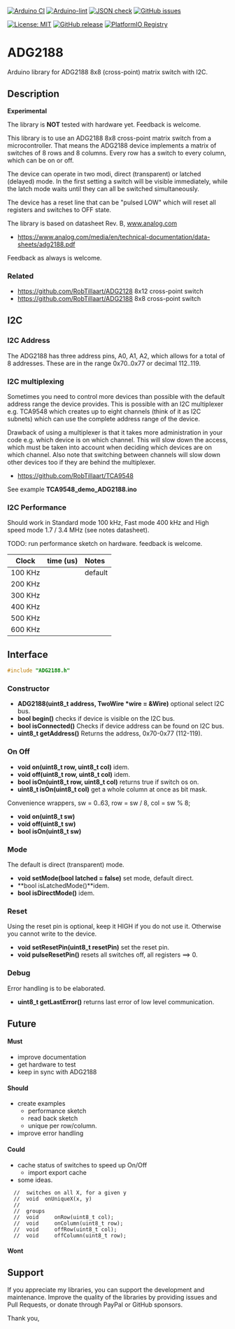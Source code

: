 
[![Arduino CI](https://github.com/RobTillaart/ADG2188/workflows/Arduino%20CI/badge.svg)](https://github.com/marketplace/actions/arduino_ci)
[![Arduino-lint](https://github.com/RobTillaart/ADG2188/actions/workflows/arduino-lint.yml/badge.svg)](https://github.com/RobTillaart/ADG2188/actions/workflows/arduino-lint.yml)
[![JSON check](https://github.com/RobTillaart/ADG2188/actions/workflows/jsoncheck.yml/badge.svg)](https://github.com/RobTillaart/ADG2188/actions/workflows/jsoncheck.yml)
[![GitHub issues](https://img.shields.io/github/issues/RobTillaart/ADG2188.svg)](https://github.com/RobTillaart/ADG2188/issues)

[![License: MIT](https://img.shields.io/badge/license-MIT-green.svg)](https://github.com/RobTillaart/ADG2188/blob/master/LICENSE)
[![GitHub release](https://img.shields.io/github/release/RobTillaart/ADG2188.svg?maxAge=3600)](https://github.com/RobTillaart/ADG2188/releases)
[![PlatformIO Registry](https://badges.registry.platformio.org/packages/robtillaart/library/ADG2188.svg)](https://registry.platformio.org/libraries/robtillaart/ADG2188)


# ADG2188

Arduino library for ADG2188 8x8 (cross-point) matrix switch with I2C.


## Description

**Experimental**

The library is **NOT** tested with hardware yet. Feedback is welcome.

This library is to use an ADG2188 8x8 cross-point matrix switch from a microcontroller.
That means the ADG2188 device implements a matrix of switches of 8 rows and 8 columns.
Every row has a switch to every column, which can be on or off.

The device can operate in two modi, direct (transparent) or latched (delayed) mode.
In the first setting a switch will be visible immediately, while the latch mode 
waits until they can all be switched simultaneously.

The device has a reset line that can be "pulsed LOW" which will reset 
all registers and switches to OFF state.

The library is based on datasheet Rev. B, www.analog.com

- https://www.analog.com/media/en/technical-documentation/data-sheets/adg2188.pdf

Feedback as always is welcome.


### Related

- https://github.com/RobTillaart/ADG2128 8x12 cross-point switch
- https://github.com/RobTillaart/ADG2188 8x8 cross-point switch


## I2C

### I2C Address

The ADG2188 has three address pins, A0, A1, A2, which allows for a total of 
8 addresses. These are in the range 0x70..0x77  or decimal 112..119.


### I2C multiplexing

Sometimes you need to control more devices than possible with the default
address range the device provides.
This is possible with an I2C multiplexer e.g. TCA9548 which creates up
to eight channels (think of it as I2C subnets) which can use the complete
address range of the device.

Drawback of using a multiplexer is that it takes more administration in
your code e.g. which device is on which channel.
This will slow down the access, which must be taken into account when
deciding which devices are on which channel.
Also note that switching between channels will slow down other devices
too if they are behind the multiplexer.

- https://github.com/RobTillaart/TCA9548

See example **TCA9548_demo_ADG2188.ino**


### I2C Performance

Should work in Standard mode 100 kHz, Fast mode 400 kHz and
High speed mode 1.7 / 3.4 MHz (see notes datasheet).

TODO: run performance sketch on hardware. feedback is welcome.

|  Clock     |  time (us)  |  Notes  |
|:----------:|:-----------:|:--------|
|   100 KHz  |             |  default
|   200 KHz  |             |
|   300 KHz  |             |
|   400 KHz  |             |
|   500 KHz  |             |
|   600 KHz  |             |


## Interface

```cpp
#include "ADG2188.h"
```

### Constructor

- **ADG2188(uint8_t address, TwoWire \*wire = &Wire)** optional select I2C bus.
- **bool begin()** checks if device is visible on the I2C bus.
- **bool isConnected()** Checks if device address can be found on I2C bus.
- **uint8_t getAddress()** Returns the address, 0x70-0x77 (112-119).

### On Off

- **void on(uint8_t row, uint8_t col)** idem.
- **void off(uint8_t row, uint8_t col)** idem.
- **bool isOn(uint8_t row, uint8_t col)** returns true if switch os on.
- **uint8_t isOn(uint8_t col)** get a whole column at once as bit mask.

Convenience wrappers, sw = 0..63, row = sw / 8, col = sw % 8;
- **void on(uint8_t sw)**
- **void off(uint8_t sw)**
- **bool isOn(uint8_t sw)**

### Mode

The default is direct (transparent) mode.

- **void setMode(bool latched = false)** set mode, default direct.
- **bool isLatchedMode()**idem.
- **bool isDirectMode()** idem.

### Reset

Using the reset pin is optional, keep it HIGH if you do not use it.
Otherwise you cannot write to the device.

- **void setResetPin(uint8_t resetPin)** set the reset pin.
- **void pulseResetPin()** resets all switches off, all registers ==> 0.

### Debug

Error handling is to be elaborated.

- **uint8_t getLastError()** returns last error of low level communication.

## Future

#### Must

- improve documentation
- get hardware to test
- keep in sync with ADG2188

#### Should

- create examples
  - performance sketch
  - read back sketch
  - unique per row/column.
- improve error handling

#### Could

- cache status of switches to speed up On/Off
  - import export cache
- some ideas.
```
  //  switches on all X, for a given y
  //  void  onUniqueX(x, y)
  //
  //  groups
  //  void     onRow(uint8_t col);
  //  void     onColumn(uint8_t row);
  //  void     offRow(uint8_t col);
  //  void     offColumn(uint8_t row);
```

#### Wont


## Support

If you appreciate my libraries, you can support the development and maintenance.
Improve the quality of the libraries by providing issues and Pull Requests, or
donate through PayPal or GitHub sponsors.

Thank you,


